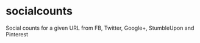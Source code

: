 socialcounts
============

Social counts for a given URL from FB, Twitter, Google+, StumbleUpon and Pinterest
